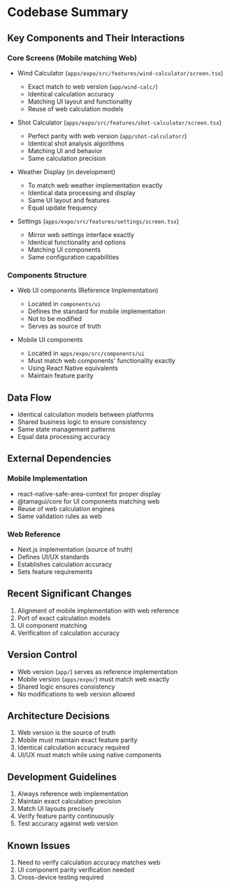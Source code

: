 # Codebase Summary

## Key Components and Their Interactions

### Core Screens (Mobile matching Web)
- Wind Calculator (`apps/expo/src/features/wind-calculator/screen.tsx`)
  - Exact match to web version (`app/wind-calc/`)
  - Identical calculation accuracy
  - Matching UI layout and functionality
  - Reuse of web calculation models

- Shot Calculator (`apps/expo/src/features/shot-calculator/screen.tsx`)
  - Perfect parity with web version (`app/shot-calculator/`)
  - Identical shot analysis algorithms
  - Matching UI and behavior
  - Same calculation precision

- Weather Display (in development)
  - To match web weather implementation exactly
  - Identical data processing and display
  - Same UI layout and features
  - Equal update frequency

- Settings (`apps/expo/src/features/settings/screen.tsx`)
  - Mirror web settings interface exactly
  - Identical functionality and options
  - Matching UI components
  - Same configuration capabilities

### Components Structure
- Web UI components (Reference Implementation)
  - Located in `components/ui`
  - Defines the standard for mobile implementation
  - Not to be modified
  - Serves as source of truth

- Mobile UI components
  - Located in `apps/expo/src/components/ui`
  - Must match web components' functionality exactly
  - Using React Native equivalents
  - Maintain feature parity

## Data Flow
- Identical calculation models between platforms
- Shared business logic to ensure consistency
- Same state management patterns
- Equal data processing accuracy

## External Dependencies

### Mobile Implementation
- react-native-safe-area-context for proper display
- @tamagui/core for UI components matching web
- Reuse of web calculation engines
- Same validation rules as web

### Web Reference
- Next.js implementation (source of truth)
- Defines UI/UX standards
- Establishes calculation accuracy
- Sets feature requirements

## Recent Significant Changes
1. Alignment of mobile implementation with web reference
2. Port of exact calculation models
3. UI component matching
4. Verification of calculation accuracy

## Version Control
- Web version (`app/`) serves as reference implementation
- Mobile version (`apps/expo/`) must match web exactly
- Shared logic ensures consistency
- No modifications to web version allowed

## Architecture Decisions
1. Web version is the source of truth
2. Mobile must maintain exact feature parity
3. Identical calculation accuracy required
4. UI/UX must match while using native components

## Development Guidelines
1. Always reference web implementation
2. Maintain exact calculation precision
3. Match UI layouts precisely
4. Verify feature parity continuously
5. Test accuracy against web version

## Known Issues
1. Need to verify calculation accuracy matches web
2. UI component parity verification needed
3. Cross-device testing required
